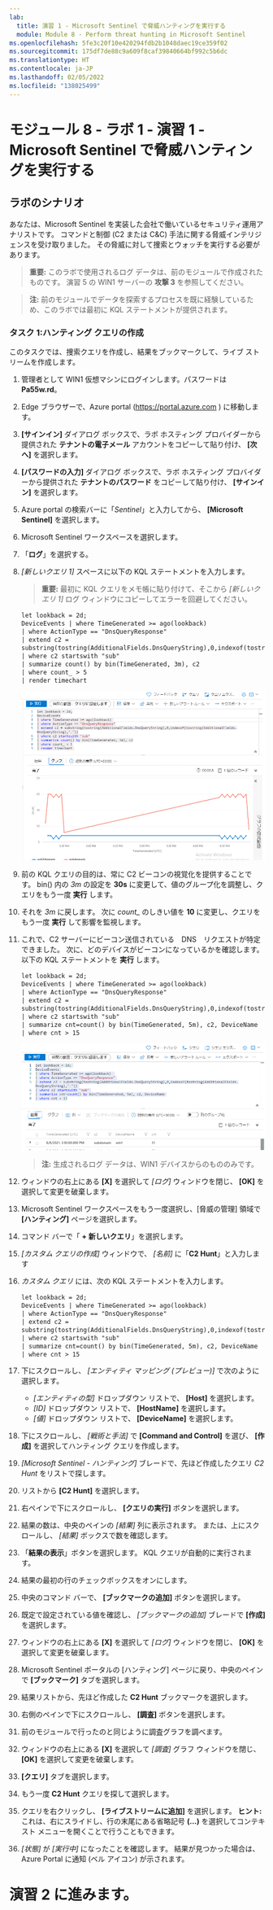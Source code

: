 ```yaml
---
lab:
  title: 演習 1 - Microsoft Sentinel で脅威ハンティングを実行する
  module: Module 8 - Perform threat hunting in Microsoft Sentinel
ms.openlocfilehash: 5fe3c20f10e420294fdb2b1048daec19ce359f02
ms.sourcegitcommit: 175df7de88c9a609f8caf39840664bf992c5b6dc
ms.translationtype: HT
ms.contentlocale: ja-JP
ms.lasthandoff: 02/05/2022
ms.locfileid: "138025499"
---
```

# <a name="module-8---lab-1---exercise-1---perform-threat-hunting-in-microsoft-sentinel"></a>モジュール 8 - ラボ 1 - 演習 1 - Microsoft Sentinel で脅威ハンティングを実行する

## <a name="lab-scenario"></a>ラボのシナリオ

あなたは、Microsoft Sentinel を実装した会社で働いているセキュリティ運用アナリストです。 コマンドと制御 (C2 または C&C) 手法に関する脅威インテリジェンスを受け取りました。 その脅威に対して捜索とウォッチを実行する必要があります。

>**重要:** このラボで使用されるログ データは、前のモジュールで作成されたものです。 演習 5 の WIN1 サーバーの **攻撃 3** を参照してください。

>**注:**  前のモジュールでデータを探索するプロセスを既に経験しているため、このラボでは最初に KQL ステートメントが提供されます。 


### <a name="task-1-create-a-hunting-query"></a>タスク 1:ハンティング クエリの作成

このタスクでは、捜索クエリを作成し、結果をブックマークして、ライブ ストリームを作成します。

1. 管理者として WIN1 仮想マシンにログインします。パスワードは **Pa55w.rd**。  

1. Edge ブラウザーで、Azure portal (https://portal.azure.com ) に移動します。

1. **[サインイン]** ダイアログ ボックスで、ラボ ホスティング プロバイダーから提供された **テナントの電子メール** アカウントをコピーして貼り付け、 **[次へ]** を選択します。

1. **[パスワードの入力]** ダイアログ ボックスで、ラボ ホスティング プロバイダーから提供された **テナントのパスワード** をコピーして貼り付け、 **[サインイン]** を選択します。

1. Azure portal の検索バーに「*Sentinel*」と入力してから、 **[Microsoft Sentinel]** を選択します。

1. Microsoft Sentinel ワークスペースを選択します。

1. 「**ログ**」を選択する。 

1. *[新しいクエリ 1]* スペースに以下の KQL ステートメントを入力します。

   >**重要:** 最初に KQL クエリをメモ帳に貼り付けて、そこから *[新しいクエリ 1]* ログ ウィンドウにコピーしてエラーを回避してください。

   ```KQL
   let lookback = 2d;
   DeviceEvents | where TimeGenerated >= ago(lookback) 
   | where ActionType == "DnsQueryResponse"
   | extend c2 = substring(tostring(AdditionalFields.DnsQueryString),0,indexof(tostring(AdditionalFields.DnsQueryString),"."))
   | where c2 startswith "sub"
   | summarize count() by bin(TimeGenerated, 3m), c2
   | where count_ > 5
   | render timechart 
   ```

   ![Screenshot](../Media/SC200_hunting1.png)

1. 前の KQL クエリの目的は、常に C2 ビーコンの視覚化を提供することです。 bin() 内の *3m* の設定を **30s** に変更して、値のグループ化を調整し、クエリをもう一度 **実行** します。

1. それを *3m* に戻します。 次に *count_* のしきい値を **10** に変更し、クエリをもう一度 **実行** して影響を監視します。

1. これで、C2 サーバーにビーコン送信されている　DNS　リクエストが特定できました。 次に、どのデバイスがビーコンになっているかを確認します。 以下の KQL ステートメントを **実行** します。

   ```KQL
   let lookback = 2d;
   DeviceEvents | where TimeGenerated >= ago(lookback) 
   | where ActionType == "DnsQueryResponse"
   | extend c2 = substring(tostring(AdditionalFields.DnsQueryString),0,indexof(tostring(AdditionalFields.DnsQueryString),".")) 
   | where c2 startswith "sub"
   | summarize cnt=count() by bin(TimeGenerated, 5m), c2, DeviceName
   | where cnt > 15
   ```

   ![Screenshot](../Media/SC200_hunting2.png)

   >**注:**  生成されるログ データは、WIN1 デバイスからのもののみです。

1. ウィンドウの右上にある **[X]** を選択して *[ログ]* ウィンドウを閉じ、 **[OK]** を選択して変更を破棄します。 

1. Microsoft Sentinel ワークスペースをもう一度選択し、[脅威の管理] 領域で **[ハンティング]** ページを選択します。

1. コマンド バーで「 **+ 新しいクエリ**」を選択します。

1. *[カスタム クエリの作成]* ウィンドウで、 *[名前]* に「**C2 Hunt**」と入力します

1. *カスタム クエリ* には、次の KQL ステートメントを入力します。

   ```KQL
   let lookback = 2d;
   DeviceEvents | where TimeGenerated >= ago(lookback) 
   | where ActionType == "DnsQueryResponse"
   | extend c2 = substring(tostring(AdditionalFields.DnsQueryString),0,indexof(tostring(AdditionalFields.DnsQueryString),"."))
   | where c2 startswith "sub"
   | summarize cnt=count() by bin(TimeGenerated, 5m), c2, DeviceName
   | where cnt > 15
   ```

1. 下にスクロールし、 *[エンティティ マッピング (プレビュー)]* で次のように選択します。

    - *[エンティティの型]* ドロップダウン リストで、 **[Host]** を選択します。
    - *[ID]* ドロップダウン リストで、 **[HostName]** を選択します。
    - *[値]* ドロップダウン リストで、 **[DeviceName]** を選択します。

1. 下にスクロールし、 *[戦術と手法]* で **[Command and Control]** を選び、 **[作成]** を選択してハンティング クエリを作成します。

1. *[Microsoft Sentinel - ハンティング]* ブレードで、先ほど作成したクエリ *C2 Hunt* をリストで探します。

1. リストから **[C2 Hunt]** を選択します。

1. 右ペインで下にスクロールし、 **[クエリの実行]** ボタンを選択します。

1. 結果の数は、中央のペインの *[結果]* 列に表示されます。 または、上にスクロールし、 *[結果]* ボックスで数を確認します。

1. 「**結果の表示**」ボタンを選択します。 KQL クエリが自動的に実行されます。

1. 結果の最初の行のチェックボックスをオンにします。 

1. 中央のコマンド バーで、 **[ブックマークの追加]** ボタンを選択します。

1. 既定で設定されている値を確認し、 *[ブックマークの追加]* ブレードで **[作成]** を選択します。

1. ウィンドウの右上にある **[X]** を選択して *[ログ]* ウィンドウを閉じ、 **[OK]** を選択して変更を破棄します。 

1. Microsoft Sentinel ポータルの [ハンティング] ページに戻り、中央のペインで **[ブックマーク]** タブを選択します。

1. 結果リストから、先ほど作成した **C2 Hunt** ブックマークを選択します。

1. 右側のペインで下にスクロールし、 **[調査]** ボタンを選択します。

1. 前のモジュールで行ったのと同じように調査グラフを調べます。

1. ウィンドウの右上にある **[X]** を選択して *[調査]* グラフ ウィンドウを閉じ、 **[OK]** を選択して変更を破棄します。 

1. **[クエリ]** タブを選択します。

1. もう一度 **C2 Hunt** クエリを探して選択します。

1. クエリを右クリックし、 **[ライブストリームに追加]** を選択します。 **ヒント:** これは、右にスライドし、行の末尾にある省略記号 **(...)** を選択してコンテキスト メニューを開くことで行うこともできます。

1. *[状態]* が *[実行中]* になったことを確認します。 結果が見つかった場合は、Azure Portal に通知 (ベル アイコン) が示されます。

# <a name="proceed-to-exercise-2"></a>演習 2 に進みます。
